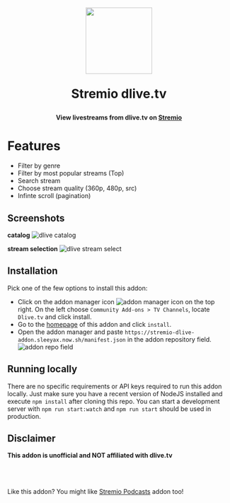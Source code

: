 <h1 align="center">
  <img width="150" src="https://i.imgur.com/ATBbkfz.png" />
  <p>Stremio dlive.tv</p>
</h1>

<h4 align="center">View livestreams from dlive.tv on <a href="https://www.stremio.com/" target="_blank">Stremio</a></h4>

# Features
* Filter by genre
* Filter by most popular streams (Top)
* Search stream
* Choose stream quality (360p, 480p, src)
* Infinte scroll (pagination)

## Screenshots
**catalog**
![dlive catalog](https://i.imgur.com/ehbhKSl.jpg)

**stream selection**
![dlive stream select](https://i.imgur.com/rZddZIl.jpg)

## Installation
Pick one of the few options to install this addon:
* Click on the addon manager icon ![addon manager icon](https://i.imgur.com/oFBLNem.png) on the top right. On the left choose `Community Add-ons > TV Channels`, locate `Dlive.tv` and click install. 
* Go to the [homepage](https://stremio-dlive-addon.sleeyax.now.sh/) of this addon and click `install`.
* Open the addon manager and paste `https://stremio-dlive-addon.sleeyax.now.sh/manifest.json` in the addon repository field.<br>
![addon repo field](https://i.imgur.com/RODMkww.png)

## Running locally
There are no specific requirements or API keys required to run this addon locally. Just make sure you have a recent version of NodeJS installed and execute `npm install` after cloning this repo. You can start a development server with `npm run start:watch` and `npm run start` should be used in production.

## Disclaimer
**This addon is unofficial and NOT affiliated with dlive.tv**

<br><br><br>
Like this addon? You might like [Stremio Podcasts](https://github.com/sleeyax/stremio-podcasts-addon) addon too!
